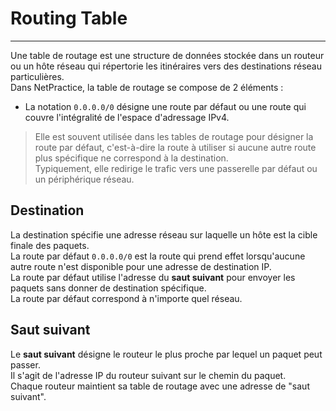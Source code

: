 # Routing Table

---

Une table de routage est une structure de données stockée dans un routeur ou un hôte réseau qui répertorie les itinéraires vers des destinations réseau particulières.  
Dans NetPractice, la table de routage se compose de 2 éléments :

- La notation `0.0.0.0/0` désigne une route par défaut ou une route qui couvre l'intégralité de l'espace d'adressage IPv4.  

> Elle est souvent utilisée dans les tables de routage pour désigner la route par défaut, c'est-à-dire la route à utiliser si aucune autre route plus spécifique ne correspond à la destination.  
> Typiquement, elle redirige le trafic vers une passerelle par défaut ou un périphérique réseau.

## Destination

La destination spécifie une adresse réseau sur laquelle un hôte est la cible finale des paquets.  
La route par défaut `0.0.0.0/0` est la route qui prend effet lorsqu'aucune autre route n'est disponible pour une adresse de destination IP.  
La route par défaut utilise l'adresse du **saut suivant** pour envoyer les paquets sans donner de destination spécifique.  
La route par défaut correspond à n'importe quel réseau.

## Saut suivant

Le **saut suivant** désigne le routeur le plus proche par lequel un paquet peut passer.  
Il s'agit de l'adresse IP du routeur suivant sur le chemin du paquet.  
Chaque routeur maintient sa table de routage avec une adresse de "saut suivant".